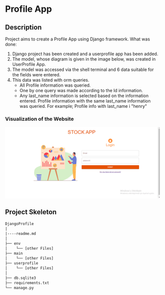 # Profile App

<!-- ### Check The Live Website ➡️ [Live Website](https://sekunev-stock-app.netlify.app/) -->

## Description

Project aims to create a Profile App using Django framework.
What was done:

1. Django project has been created and a userprofile app has been added.
2. The model, whose diagram is given in the image below, was created in UserProfile App.
3. The model was accessed via the shell terminal and 6 data suitable for the fields were entered.
4. This data was listed with orm queries.
   - All Profile information was queried.
   - One by one query was made according to the Id information.
   - Any last_name information is selected based on the information entered. Profile information with the same last_name information was queried. For example; Profile info with last_name i "henry"

### Visualization of the Website

![image](https://github.com/Sekunev/Stock-App/blob/main/src/assets/AnimationProject.gif)

## Project Skeleton

```
DjangoProfile
|
|----readme.md
│
├── env
│    └── [other Files]
├── main
│    └── [other Files]
├── userprofile
│    └── [other Files]
│
├── db.sqlite3
├── requirements.txt
└── manage.py
```

<!-- ### Used in this project

👉 I mastered ReactJS, React Router, react-dom, Reduxjs/toolkit, react/tremor, redux-persist, Formik, Yup, axios, Material UI, react-toastify, features in this project. You can see the visual representation of the website above. -->
